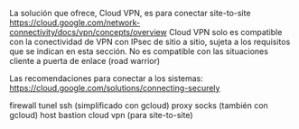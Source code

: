 La solución que ofrece, Cloud VPN, es para conectar site-to-site
https://cloud.google.com/network-connectivity/docs/vpn/concepts/overview
Cloud VPN solo es compatible con la conectividad de VPN con IPsec de sitio a sitio, sujeta a los requisitos que se indican en esta sección. No es compatible con las situaciones cliente a puerta de enlace (road warrior)


Las recomendaciones para conectar a los sistemas:
https://cloud.google.com/solutions/connecting-securely

firewall
tunel ssh (simplificado con gcloud)
proxy socks (también con gcloud)
host bastion
cloud vpn (para site-to-site)
